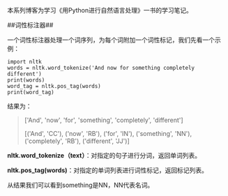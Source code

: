 本系列博客为学习《用Python进行自然语言处理》一书的学习笔记。

##词性标注器##

一个词性标注器处理一个词序列，为每个词附加一个词性标记，我们先看一个示例：

    import nltk
    words = nltk.word_tokenize('And now for something completely different')
    print(words)
    word_tag = nltk.pos_tag(words)
    print(word_tag)

结果为：
> ['And', 'now', 'for', 'something', 'completely', 'different']
> 
> [('And', 'CC'), ('now', 'RB'), ('for', 'IN'), ('something', 'NN'), ('completely', 'RB'), ('different', 'JJ')]

**nltk.word_tokenize（text）**：对指定的句子进行分词，返回单词列表。

**nltk.pos_tag(words)**：对指定的单词列表进行词性标记，返回标记列表。

从结果我们可以看到something是NN，NN代表名词。